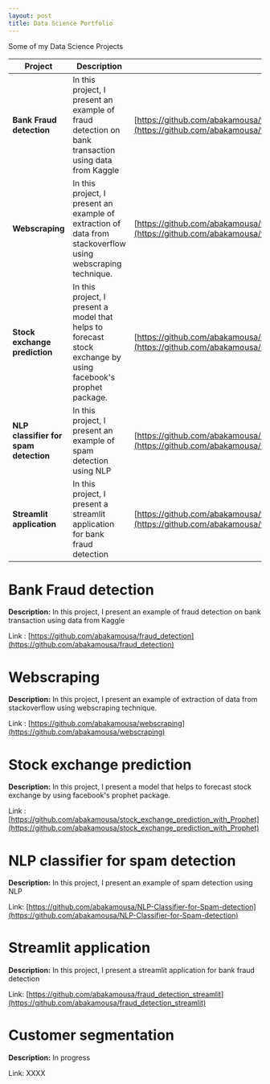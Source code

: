 ```yaml
---
layout: post
title: Data Science Portfolio 
---
```


Some of my Data Science Projects


| **Project** | **Description** | **Link**|
| ------------- | ------------- |-------------|
| **Bank Fraud detection**  | In this project, I present an example of fraud detection on bank transaction using data from Kaggle  |[https://github.com/abakamousa/fraud_detection](https://github.com/abakamousa/fraud_detection)|
| **Webscraping**  | In this project, I present an example of extraction of data from stackoverflow using webscraping technique.  |[https://github.com/abakamousa/webscraping](https://github.com/abakamousa/webscraping)|
| **Stock exchange prediction**  | In this project, I present a model that helps to forecast stock exchange by using facebook's prophet package.  | [https://github.com/abakamousa/stock_exchange_prediction_with_Prophet](https://github.com/abakamousa/stock_exchange_prediction_with_Prophet)|
| **NLP classifier for spam detection**| In this project, I present an example of spam detection using NLP  | [https://github.com/abakamousa/NLP-Classifier-for-Spam-detection](https://github.com/abakamousa/NLP-Classifier-for-Spam-detection)|
|**Streamlit application**| In this project, I present a streamlit application for bank fraud detection| [https://github.com/abakamousa/fraud_detection_streamlit](https://github.com/abakamousa/fraud_detection_streamlit)|


# Bank Fraud detection

**Description:** In this project, I present an example of fraud detection on bank transaction using data from Kaggle

Link : [https://github.com/abakamousa/fraud_detection](https://github.com/abakamousa/fraud_detection)

# Webscraping 

**Description:** In this project, I present an example of extraction of data from stackoverflow using webscraping technique.

Link : [https://github.com/abakamousa/webscraping](https://github.com/abakamousa/webscraping)



# Stock exchange prediction 

**Description:** In this project, I present a model that helps to forecast stock exchange by using facebook's prophet package. 

Link : [https://github.com/abakamousa/stock_exchange_prediction_with_Prophet](https://github.com/abakamousa/stock_exchange_prediction_with_Prophet)

# NLP classifier for spam detection

**Description:** In this project, I present an example of spam detection using NLP

Link:  [https://github.com/abakamousa/NLP-Classifier-for-Spam-detection](https://github.com/abakamousa/NLP-Classifier-for-Spam-detection)

# Streamlit application

**Description:** In this project, I present a streamlit application for bank fraud detection

Link: [https://github.com/abakamousa/fraud_detection_streamlit](https://github.com/abakamousa/fraud_detection_streamlit)

# Customer segmentation

**Description:** In progress

Link: XXXX
